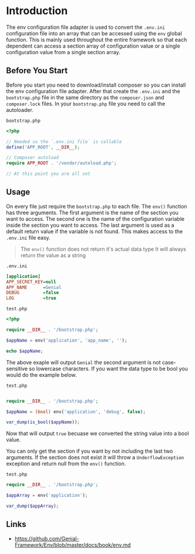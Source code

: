 # Introduction
The env configuration file adapter is used to convert the `.env.ini` configuration file into an array that can be accessed using the `env` global function. This is mainly used throughout the entire framework so that each dependent can access a section array of configuration value or a single configuration value from a single section array.

## Before You Start
Before you start you need to download/install composer so you can install the env configuration file adapter. After that create the `.env.ini` and the `bootstrap.php` file in the same directory as the `composer.json` and `composer.lock` files. In your `bootstrap.php` file you need to call the autoloader.

`bootstrap.php`
```php
<?php

// Needed so the `.env.ini file` is callable
define('APP_ROOT', __DIR__);

// Composer autoload
require APP_ROOT . '/vendor/autoload.php';

// At this point you are all set

```
## Usage
On every file just require the `bootstrap.php` to each file. The `env()` function has three arguments. The first argument is the name of the section you want to access. The second one is the name of the configuration variable inside the section you want to access. The last argument is used as a default return value if the variable is not found. This makes access to the `.env.ini` file easy.

> The `env()` function does not return it's actual data type
> It will always return the value as a string

`.env.ini`
```ini
[application]
APP_SECRET_KEY=null
APP_NAME      =Genial
DEBUG         =false
LOG           =true

```


`test.php`
```php
<?php

require __DIR__ . '/bootstrap.php';

$appName = env('application', 'app_name', '');

echo $appName;

```
The above exaple will output `Genial` the second argument is not case-sensitive so lowercase characters. If you want the data type to be bool you would do the example below.

`test.php`
```php

require __DIR__ . '/bootstrap.php';

$appName = (bool) env('application', 'debug', false);

var_dump(is_bool($appName));

```
Now that will output `true` becuase we converted the string value into a bool value.

You can only get the section if you want by not including the last two arguments. If the section does not exist it will throw a `UnderflowException` exception and return null from the `env()` function.

`test.php`
```php
require __DIR__ . '/bootstrap.php';

$appArray = env('application');

var_dump($appArray);

```
## Links
- https://github.com/Genial-Framework/Env/blob/master/docs/book/env.md


